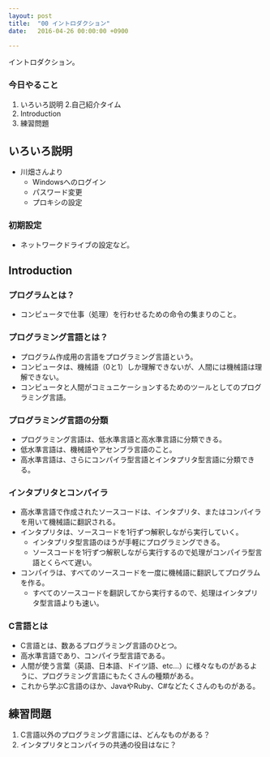 ```yaml
---
layout: post
title:  "00 イントロダクション"
date:   2016-04-26 00:00:00 +0900

---
```


イントロダクション。

### 今日やること

1. いろいろ説明
2.自己紹介タイム
3. Introduction
4. 練習問題

## いろいろ説明

- 川畑さんより
  * Windowsへのログイン
  * パスワード変更
  * プロキシの設定

### 初期設定

- ネットワークドライブの設定など。

## Introduction

### プログラムとは？

- コンピュータで仕事（処理）を行わせるための命令の集まりのこと。

### プログラミング言語とは？
- プログラム作成用の言語をプログラミング言語という。
- コンピュータは、機械語（0と1）しか理解できないが、人間には機械語は理解できない。
- コンピュータと人間がコミュニケーションするためのツールとしてのプログラミング言語。

### プログラミング言語の分類
- プログラミング言語は、低水準言語と高水準言語に分類できる。
- 低水準言語は、機械語やアセンブラ言語のこと。
- 高水準言語は、さらにコンパイラ型言語とインタプリタ型言語に分類できる。

### インタプリタとコンパイラ

- 高水準言語で作成されたソースコードは、インタプリタ、またはコンパイラを用いて機械語に翻訳される。
- インタプリタは、ソースコードを1行ずつ解釈しながら実行していく。
  * インタプリタ型言語のほうが手軽にプログラミングできる。
  * ソースコードを1行ずつ解釈しながら実行するので処理がコンパイラ型言語とくらべて遅い。
- コンパイラは、すべてのソースコードを一度に機械語に翻訳してプログラムを作る。
  * すべてのソースコードを翻訳してから実行するので、処理はインタプリタ型言語よりも速い。

### C言語とは

- C言語とは、数あるプログラミング言語のひとつ。
- 高水準言語であり、コンパイラ型言語である。
- 人間が使う言葉（英語、日本語、ドイツ語、etc...）に様々なものがあるように、プログラミング言語にもたくさんの種類がある。
- これから学ぶC言語のほか、JavaやRuby、C#などたくさんのものがある。


## 練習問題

1. C言語以外のプログラミング言語には、どんなものがある？
2. インタプリタとコンパイラの共通の役目はなに？

